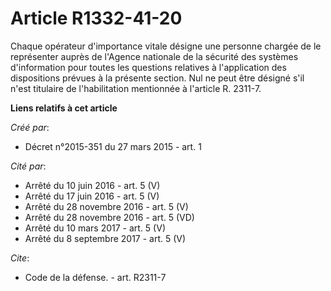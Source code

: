 # Article R1332-41-20

Chaque opérateur d'importance vitale désigne une personne chargée de le représenter auprès de l'Agence nationale de la
sécurité des systèmes d'information pour toutes les questions relatives à l'application des dispositions prévues à la
présente section. Nul ne peut être désigné s'il n'est titulaire de l'habilitation mentionnée à l'article R. 2311-7.

**Liens relatifs à cet article**

_Créé par_:

  - Décret n°2015-351 du 27 mars 2015 - art. 1

_Cité par_:

  - Arrêté du 10 juin 2016 - art. 5 (V)
  - Arrêté du 17 juin 2016 - art. 5 (V)
  - Arrêté du 28 novembre 2016 - art. 5 (V)
  - Arrêté du 28 novembre 2016 - art. 5 (VD)
  - Arrêté du 10 mars 2017 - art. 5 (V)
  - Arrêté du 8 septembre 2017 - art. 5 (V)

_Cite_:

  - Code de la défense. - art. R2311-7

